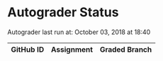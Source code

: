 # Autograder Status
Autograder last run at: October 03, 2018 at 18:40

| GitHub ID | Assignment | Graded Branch |
|-----------|------------|---------------|
